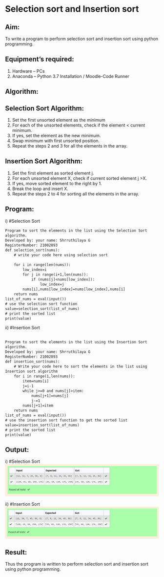 # Selection sort and Insertion sort
## Aim:
To write a program to perform selection sort and insertion sort using python programming.
## Equipment’s required:
1.	Hardware – PCs
2.	Anaconda – Python 3.7 Installation / Moodle-Code Runner
## Algorithm:
## Selection Sort Algorithm:
1.	Set the first unsorted element as the minimum
2.	For each of the unsorted elements, check if the element < current minimum.
3.	If yes, set the element as the new minimum.
4.	Swap minimum with first unsorted position.
5.	Repeat the steps 2 and 3 for all the elements in the array.
## Insertion Sort Algorithm:
1.	Set the first element as sorted element j.
2.	For each unsorted element X, check if current sorted element j >X.
3.	If yes, move sorted element to the right by 1.
4.	Break the loop and insert X.
5.	Repeat the steps 2 to 4 for sorting all the elements in the array.
## Program:
i)	#Selection Sort
~~~
Program to sort the elements in the list using the Selection Sort algorithm.
Developed by: your name: Shrruthilaya G
RegisterNumber: 21002893
def selection_sort(nums):
    # write your code here using selection sort
    
    for i in range(len(nums)):
        low_index=i
        for j in range(i+1,len(nums)):
            if (nums[j]<nums[low_index]):
                low_index=j
        nums[i],nums[low_index]=nums[low_index],nums[i]
    return nums
list_of_nums = eval(input())
# use the selection sort function
value=selection_sort(list_of_nums)
# print the sorted list
print(value)
~~~

ii)	#Insertion Sort
~~~

Program to sort the elements in the list using the Insertion Sort algorithm.
Developed by: your name: Shrruthilaya G
RegisterNumber: 21002893
def insertion_sort(nums):
    # Write your code here to sort the elements in the list using Insertion sort algorithm
    for i in range(1,len(nums)):
        item=nums[i]
        j=i-1
        while j>=0 and nums[j]>item:
            nums[j+1]=nums[j]
            j-=1
        nums[j+1]=item
    return nums
list_of_nums = eval(input())
# use the insertion sort function to get the sorted list
value=insertion_sort(list_of_nums)
# print the sorted list
print(value)
~~~

## Output:
i)	#Selection Sort
![GitHub Logo](selection.png)

ii)	#Insertion Sort
![GitHub Logo](insertion.png)


## Result:
Thus the program is written to perform selection sort and insertion sort using python programming.
